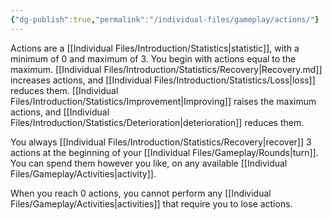 ```yaml
---
{"dg-publish":true,"permalink":"/individual-files/gameplay/actions/"}
---
```


Actions are a [[Individual Files/Introduction/Statistics\|statistic]], with a minimum of 0 and maximum of 3. You begin with actions equal to the maximum. [[Individual Files/Introduction/Statistics/Recovery\|Recovery.md]] increases actions, and [[Individual Files/Introduction/Statistics/Loss\|loss]] reduces them. [[Individual Files/Introduction/Statistics/Improvement\|Improving]] raises the maximum actions, and [[Individual Files/Introduction/Statistics/Deterioration\|deterioration]] reduces them.

You always [[Individual Files/Introduction/Statistics/Recovery\|recover]] 3 actions at the beginning of your [[Individual Files/Gameplay/Rounds\|turn]]. You can spend them however you like, on any available [[Individual Files/Gameplay/Activities\|activity]].

When you reach 0 actions, you cannot perform any [[Individual Files/Gameplay/Activities\|activities]] that require you to lose actions.